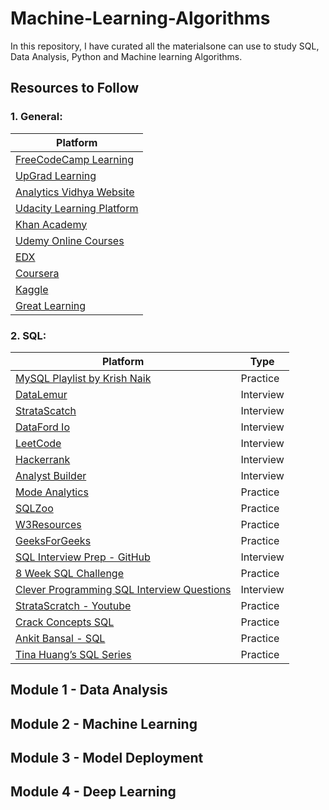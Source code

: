 # Machine-Learning-Algorithms
In this repository, I have curated all the materialsone can use to study SQL, Data Analysis, Python and Machine learning Algorithms.

## Resources to Follow
### 1. General:

| Platform                                                                                            |
|-------------------------------------------------------------------------------------------------|
| [FreeCodeCamp Learning](https://www.freecodecamp.org/learn/?messages=success%5B0%5D%3Dflash.signin-success#)
| [UpGrad Learning](https://www.notion.so/UpGrad-Learning-5b6c7b338fd2425e983f7052f5e4279c?pvs=21) |
| [Analytics Vidhya Website](https://courses.analyticsvidhya.com/enrollments) |
| [Udacity Learning Platform](https://classroom.udacity.com/me) |
| [Khan Academy](https://www.khanacademy.org/) |
| [Udemy Online Courses](https://www.udemy.com/home/my-courses/learning/) |
| [EDX](https://courses.edx.org/dashboard#) |
| [Coursera](https://www.coursera.org/) |
| [Kaggle](https://www.kaggle.com/learn) |
| [Great Learning](https://www.greatlearning.in/) |

### 2. SQL:

| Platform                                                                                                    | Type      |
|---------------------------------------------------------------------------------------------------------|-----------|
| [MySQL Playlist by Krish Naik](https://www.youtube.com/playlist?list=PLZoTAELRMXVNMRWlVf0bDDSxNEn38u9Cl)| Practice|
| [DataLemur](https://datalemur.com/)                    | Interview|
| [StrataScatch](https://www.stratascratch.com/blog/categories/sql/)              | Interview|
| [DataFord Io](https://dataford.io/sql)                  | Interview|
| [LeetCode](https://leetcode.com/problemset/database/)                        | Interview|
| [Hackerrank](https://www.hackerrank.com/domains/sql)                    | Interview|
| [Analyst Builder](https://www.analystbuilder.com/questions)         | Interview|
| [Mode Analytics](https://mode.com/sql-tutorial/introduction-to-sql/)            | Practice|
| [SQLZoo](https://sqlzoo.net/wiki/SQL_Tutorial)                            | Practice|
| [W3Resources](https://www.w3resource.com/sql-exercises/subqueries/index.php)                    | Practice|
| [GeeksForGeeks](https://www.geeksforgeeks.org/30-days-of-sql-from-basic-to-advanced-level/)              | Practice|
| [SQL Interview Prep - GitHub](https://github.com/Aafreen29/SQL-Interview-Prep-Question) | Interview|
| [8 Week SQL Challenge](https://8weeksqlchallenge.com/)| Practice|
| [Clever Programming SQL Interview Questions](https://thecleverprogrammer.com/2023/07/19/sql-interview-questions-for-data-science/)| Interview|
| [StrataScratch - Youtube](https://www.youtube.com/playlist?list=PLv6MQO1Zzdmq5w4YkdkWyW8AaWatSQ0kX)| Practice|
| [Crack Concepts SQL](https://www.youtube.com/@crackconcepts)   | Practice|
| [Ankit Bansal - SQL](https://www.youtube.com/@ankitbansal6)   | Practice|
| [Tina Huang’s SQL Series](https://www.youtube.com/playlist?list=PLVD3APpfd1tuXrXBWAntLx4tNaONro5dA) | Practice|

## Module 1 - Data Analysis

## Module 2 - Machine Learning

## Module 3 - Model Deployment


## Module 4 - Deep Learning



